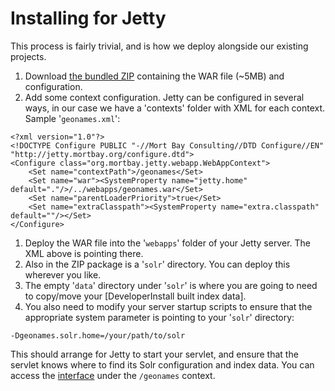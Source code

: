 Installing for Jetty
=====
This process is fairly trivial, and is how we deploy alongside our existing projects.

 1. Download [the bundled ZIP](http://code.google.com/p/solr-geonames/downloads/detail?name=solr-geonames.zip) containing the WAR file (~5MB) and configuration.
 1. Add some context configuration. Jetty can be configured in several ways, in our case we have a 'contexts' folder with XML for each context. Sample '`geonames.xml`':
```
<?xml version="1.0"?>
<!DOCTYPE Configure PUBLIC "-//Mort Bay Consulting//DTD Configure//EN" "http://jetty.mortbay.org/configure.dtd">
<Configure class="org.mortbay.jetty.webapp.WebAppContext">
    <Set name="contextPath">/geonames</Set>
    <Set name="war"><SystemProperty name="jetty.home" default="."/>/../webapps/geonames.war</Set>
    <Set name="parentLoaderPriority">true</Set>
    <Set name="extraClasspath"><SystemProperty name="extra.classpath" default=""/></Set>
</Configure>
```
 1. Deploy the WAR file into the '`webapps`' folder of your Jetty server. The XML above is pointing there.
 1. Also in the ZIP package is a '`solr`' directory. You can deploy this wherever you like.
 1. The empty '`data`' directory under '`solr`' is where you are going to need to copy/move your [DeveloperInstall built index data].
 1. You also need to modify your server startup scripts to ensure that the appropriate system parameter is pointing to your '`solr`' directory:
```
-Dgeonames.solr.home=/your/path/to/solr
```

This should arrange for Jetty to start your servlet, and ensure that the servlet knows where to find its Solr configuration and index data. You can access the [interface](SearchInterface.md) under the `/geonames` context.
